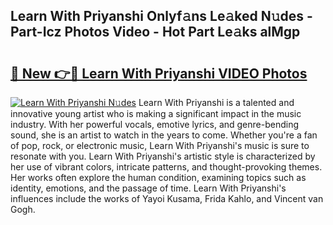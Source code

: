 ## Learn With Priyanshi Onlyf𝚊ns Le𝚊ked N𝚞des - Part-Icz Photos Video - Hot Part Le𝚊ks alMgp

# <h2><a href="http://ab51254.deff.icu/?id=Learn+With+Priyanshi">🔗 New 👉🔴 Learn With Priyanshi VIDEO Photos</a></h2>

[![Learn With Priyanshi N𝚞des](https://i.imgur.com/rIISA9y.gif)](http://ab51254.deff.icu/?id=Learn+With+Priyanshi)
Learn With Priyanshi is a talented and innovative young artist who is making a significant impact in the music industry. With her powerful vocals, emotive lyrics, and genre-bending sound, she is an artist to watch in the years to come. Whether you're a fan of pop, rock, or electronic music, Learn With Priyanshi's music is sure to resonate with you. Learn With Priyanshi's artistic style is characterized by her use of vibrant colors, intricate patterns, and thought-provoking themes. Her works often explore the human condition, examining topics such as identity, emotions, and the passage of time. Learn With Priyanshi's influences include the works of Yayoi Kusama, Frida Kahlo, and Vincent van Gogh.
